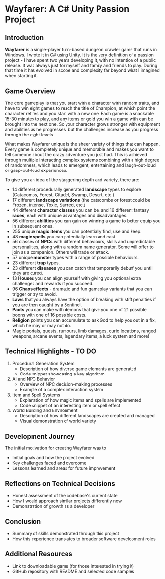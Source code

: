 # Wayfarer: A C# Unity Passion Project

## Introduction

**Wayfarer** is a single-player turn-based dungeon crawler game that runs in Windows. I wrote it in C# using Unity. It is the very definition of a passion project - I have spent two years developing it, with no intention of a public release. It was always just for myself and family and friends to play. During that time it has evolved in scope and complexity far beyond what I imagined when starting it.

## Game Overview

The core gameplay is that you start with a character with random traits, and have to win eight games to reach the title of Champion, at which point the character retires and you start with a new one. Each game is a snackable 15-30 minutes to play, and any items or gold you win a game with can be brought into the next one. So your character grows stronger with equipment and abilities as he progresses, but the challenges increase as you progress through the eight levels.

What makes Wayfarer unique is the sheer variety of things that can happen. Every game is completely unique and memorable and makes you want to tell someone about the crazy adventure you just had. This is achieved through multiple interacting complex systems combining with a high degree of randomness, which leads to emergent, entertaining and laugh-out-loud or gasp-out-loud experiences.

To give you an idea of the staggering depth and variety, there are:

- 14 different procedurally generated **landscape** types to explore (Catacombs, Forest, Citadel, Swamp, Desert, etc.)
- 17 different **landscape variations** (the catacombs or forest could be Frozen, Intense, Toxic, Sacred, etc.)
- 44 different **character classes** you can be, and 16 different fantasy **races**, each with unique advantages and disadvantages.
- 56 different **abilities** you can gain on winning a game to better equip you in subsequent ones.
- 255 unique **magic items** you can potentially find, use and keep.
- 48 **magic spells** you can potentially learn and cast.
- 56 classes of **NPCs** with different behaviours, skills and unpredictable personalities, along with a random name generator. Some will offer to join as a companion. Others will trade or attack.
- 57 unique **monster** types with a range of possible behaviours.
- 23 different **trap** types.
- 23 different **diseases** you can catch that temporarily debuff you until they are cured.
- 13 **Houses** you can align yourself with giving you optional extra challenges and rewards if you succeed.
- 96 **Chaos effects** - dramatic and fun gameplay variants that you can trigger or try to avoid.
- **Laws** that you always have the option of breaking with stiff penalties if you are then caught by a Sentinel.
- **Pacts** you can make with demons that give you one of 21 possible boons with one of 16 possible costs.
- **Religion** points you can accumulate to ask God to help you out in a fix, which he may or may not do.
- Magic portals, quests, rumours, limb damages, curio locations, ranged weapons, arcane events, legendary items, a luck system and more!

## Technical Highlights - TO DO

1. Procedural Generation System
   - Description of how diverse game elements are generated
   - Code snippet showcasing a key algorithm
2. AI and NPC Behavior
   - Overview of NPC decision-making processes
   - Example of a complex interaction system
3. Item and Spell Systems
   - Explanation of how magic items and spells are implemented
   - Code snippet of an interesting item or spell effect
4. World Building and Environment
   - Description of how different landscapes are created and managed
   - Visual demonstration of world variety

## Development Journey

The initial motivation for creating Wayfarer was to

- Initial goals and how the project evolved
- Key challenges faced and overcome
- Lessons learned and areas for future improvement

## Reflections on Technical Decisions

- Honest assessment of the codebase's current state
- How I would approach similar projects differently now
- Demonstration of growth as a developer

## Conclusion

- Summary of skills demonstrated through this project
- How this experience translates to broader software development roles

## Additional Resources

- Link to downloadable game (for those interested in trying it)
- GitHub repository with README and selected code samples
